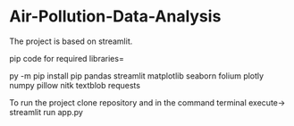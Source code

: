 # Air-Pollution-Data-Analysis

The project is based on streamlit.

pip code for required libraries=

py -m pip install pip pandas streamlit matplotlib seaborn folium plotly numpy pillow nitk textblob requests

To run the project clone repository and in the command terminal execute-> streamlit run app.py
